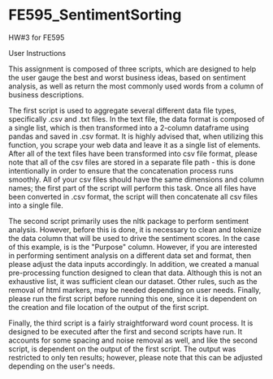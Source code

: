 # FE595_SentimentSorting
HW#3 for FE595

User Instructions

This assignment is composed of three scripts, which are designed to help the user gauge the best and worst business ideas, based on sentiment analysis, as well as return the most commonly used words from a column of business descriptions. 

The first script is used to aggregate several different data file types, specifically .csv and .txt files. In the text file, the data format is composed of a single list, which is then transformed into a 2-column dataframe using pandas and saved in .csv format. It is highly advised that, when utilizing this function, you scrape your web data and leave it as a single list of elements. After all of the text files have been transformed into csv file format, please note that all of the csv files are stored in a separate file path - this is done intentionally in order to ensure that the concatenation process runs smoothly. All of your csv files should have the same dimensions and column names; the first part of the script will perform this task. Once all files have been converted in .csv format, the script will then concatenate all csv files into a single file.

The second script primarily uses the nltk package to perform sentiment analysis. However, before this is done, it is necessary to clean and tokenize the data column that will be used to drive the sentiment scores. In the case of this example, is is the "Purpose" column. However, if you are interested in performing sentiment analysis on a different data set and format, then please adjust the data inputs accordingly. In addition, we created a manual pre-processing function designed to clean that data. Although this is not an exhaustive list, it was sufficient clean our dataset. Other rules, such as the removal of html markers, may be needed depending on user needs. Finally, please run the first script before running this one, since it is dependent on the creation and file location of the output of the first script.

Finally, the third script is a fairly straightforward word count process. It is designed to be executed after the first and second scripts have run. It accounts for some spacing and noise removal as well, and like the second script, is dependent on the output of the first script. The output was restricted to only ten results; however, please note that this can be adjusted depending on the user's needs.
